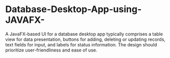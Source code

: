 # Database-Desktop-App-using-JAVAFX-
A JavaFX-based UI for a database desktop app typically comprises a table view for data presentation, buttons for adding, deleting or updating records, text fields for input, and labels for status information. The design should prioritize user-friendliness and ease of use.
